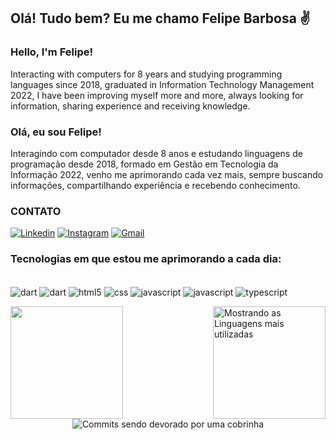 ## Olá! Tudo bem? Eu me chamo Felipe Barbosa ✌️

### Hello, I'm Felipe!

Interacting with computers for 8 years and studying programming languages since 2018, graduated in Information Technology Management 2022, I have been improving myself more and more, always looking for information, sharing experience and receiving knowledge.

### Olá, eu sou Felipe!

Interagindo com computador desde 8 anos e estudando linguagens de programação desde 2018, formado em Gestão em Tecnologia da Informação 2022, venho me aprimorando cada vez mais, sempre buscando informações, compartilhando experiência e recebendo conhecimento.

### CONTATO

[![Linkedin](https://img.shields.io/badge/LinkedIn-0077B5?style=for-the-badge&logo=linkedin&logoColor=white)](https://www.linkedin.com/in/felipe-barbosa-castro-a97b00162/)
[![Instagram](https://img.shields.io/badge/Instagram-E4405F?style=for-the-badge&logo=instagram&logoColor=white)](https://www.instagram.com/felipe.wae/)
[![Gmail](https://img.shields.io/badge/Gmail-D14836?style=for-the-badge&logo=gmail&logoColor=white)](feu.nari155@gmail.com)

### Tecnologias em que estou me aprimorando a cada dia:

<div style="display: inline_block"><br/>
    <img align="center" alt="dart" src="https://img.shields.io/badge/Dart-0175C2?style=for-the-badge&logo=dart&logoColor=white" />
    <img align="center" alt="dart" src="https://img.shields.io/badge/Flutter-02569B?style=for-the-badge&logo=flutter&logoColor=white" />
    <img align="center" alt="html5" src="https://img.shields.io/badge/HTML5-E34F26?style=for-the-badge&logo=html5&logoColor=white" />
    <img align="center" alt="css" src="https://img.shields.io/badge/CSS3-1572B6?style=for-the-badge&logo=css3&logoColor=white" />
    <img align="center" alt="javascript" src="https://img.shields.io/badge/JavaScript-F7DF1E?style=for-the-badge&logo=javascript&logoColor=black" />
    <img align="center" alt="javascript" src="https://img.shields.io/badge/Node.js-43853D?style=for-the-badge&">
    <img align="center" alt="typescript" src="https://img.shields.io/badge/TypeScript-007ACC?style=for-the-badge&logo=typescript&logoColor=white" />
  

</div>


<div>
  <img align="left" height="180m" src="https://github-readme-stats.vercel.app/api?username=Felipe-barbos&theme=radical&show_icons=true">
  
  <img align="right" height="180em"
    src="https://github-readme-stats.vercel.app/api/top-langs/?username=Felipe-barbos&layout=compact&langs_count=7&theme=radical"
    alt="Mostrando as Linguagens mais utilizadas">
</div>

<div align="center">
  <img src="https://github.com/Felipe-barbos/Felipe-barbos/blob/output/github-contribution-grid-snake.svg" alt="Commits sendo devorado por uma cobrinha">
</div>




